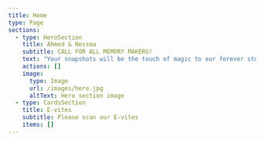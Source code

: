 ```yaml
---
title: Home
type: Page
sections:
  - type: HeroSection
    title: Ahmed & Nessma
    subtitle: CALL FOR ALL MEMORY MAKERS!
    text: "Your snapshots will be the touch of magic to our forever story that we will treasure and cherish for the rest of our lives \U0001F495.\_\n\n\n\nحبايبنا الحلوين شكرا انكم جيتو و كملتو فرحتنا اليوم مكنش هيكمل غير بيكم مستنين رسايلكم و صوركم تكون ذكرى حلوه نبدا بيها رحلتنا \_\n\n"
    actions: []
    image:
      type: Image
      url: /images/here.jpg
      altText: Hero section image
  - type: CardsSection
    title: E-vites
    subtitle: Please scan our E-vites
    items: []
---
```

